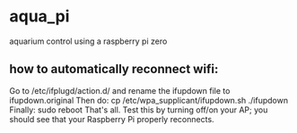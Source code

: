 # aqua_pi
aquarium control using a raspberry pi zero


## how to automatically reconnect wifi:
Go to /etc/ifplugd/action.d/ and rename the ifupdown file to ifupdown.original
Then do: cp /etc/wpa_supplicant/ifupdown.sh ./ifupdown
Finally: sudo reboot
That's all. Test this by turning off/on your AP; you should see that your Raspberry Pi properly reconnects.
